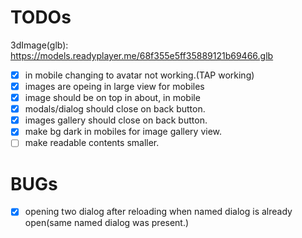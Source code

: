 # TODOs

3dImage(glb): https://models.readyplayer.me/68f355e5ff35889121b69466.glb

- [x] in mobile changing to avatar not working.(TAP working)
- [x] images are opeing in large view for mobiles
- [x] image should be on top in about, in mobile
- [x] modals/dialog should close on back button.
- [x] images gallery should close on back button.
- [x] make bg dark in mobiles for image gallery view.
- [ ] make readable contents smaller. 

# BUGs
- [x] opening two dialog after reloading when named dialog is already open(same named dialog was present.)

